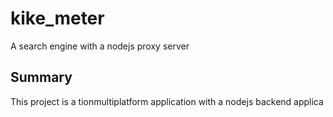 # kike_meter

A search engine with a nodejs proxy server
## Summary

This project is a tionmultiplatform application with a nodejs backend applica
